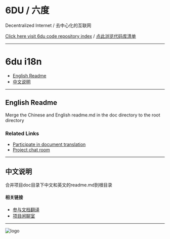 # 6DU / 六度

Decentralized Internet /  去中心化的互联网

[Click here visit 6du code repository index](https://github.com/u6du/6du) / [点此浏览代码库清单](https://github.com/u6du/6du)

---

# 6du i18n

* [English Readme](#english-readme)
* [中文说明](#中文说明)

---

## English Readme

Merge the Chinese and English readme.md in the doc directory to the root directory

### Related Links

- [Participate in document translation](https://gitlocalize.com/users/i6du)
- [Project chat room](https://gitter.im/u6du/community)

---

## 中文说明

合并项目doc目录下中文和英文的readme.md到根目录

#### 相关链接

* [参与文档翻译](https://gitlocalize.com/users/i6du)
* [项目闲聊室](https://gitter.im/u6du/community)

---

![logo](https://raw.githubusercontent.com/u6du/logo/master/logo.svg?sanitize=true)